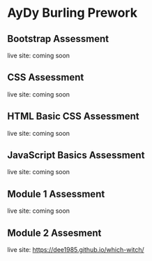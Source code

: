 # AyDy Burling Prework

## Bootstrap Assessment

live site: coming soon

## CSS Assessment

live site: coming soon

## HTML Basic CSS Assessment

live site: coming soon

## JavaScript Basics Assessment

live site: coming soon

## Module 1 Assessment

live site: coming soon

## Module 2 Assesment

live site: <https://dee1985.github.io/which-witch/>
